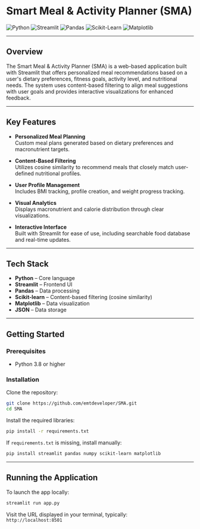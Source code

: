 
# Smart Meal & Activity Planner (SMA)

![Python](https://img.shields.io/badge/Python-3.10%2B-blue)
![Streamlit](https://img.shields.io/badge/Framework-Streamlit-red)
![Pandas](https://img.shields.io/badge/Data-Pandas-blueviolet)
![Scikit-Learn](https://img.shields.io/badge/ML-Scikit--Learn-orange)
![Matplotlib](https://img.shields.io/badge/Visualization-Matplotlib-green)

---

## Overview

The Smart Meal & Activity Planner (SMA) is a web-based application built with Streamlit that offers personalized meal recommendations based on a user's dietary preferences, fitness goals, activity level, and nutritional needs. The system uses content-based filtering to align meal suggestions with user goals and provides interactive visualizations for enhanced feedback.

---

## Key Features

- **Personalized Meal Planning**  
  Custom meal plans generated based on dietary preferences and macronutrient targets.

- **Content-Based Filtering**  
  Utilizes cosine similarity to recommend meals that closely match user-defined nutritional profiles.

- **User Profile Management**  
  Includes BMI tracking, profile creation, and weight progress tracking.

- **Visual Analytics**  
  Displays macronutrient and calorie distribution through clear visualizations.

- **Interactive Interface**  
  Built with Streamlit for ease of use, including searchable food database and real-time updates.

---

## Tech Stack

- **Python** – Core language
- **Streamlit** – Frontend UI
- **Pandas** – Data processing
- **Scikit-learn** – Content-based filtering (cosine similarity)
- **Matplotlib** – Data visualization
- **JSON** – Data storage

---

## Getting Started

### Prerequisites

- Python 3.8 or higher

### Installation

Clone the repository:

```bash
git clone https://github.com/emtdeveloper/SMA.git
cd SMA
```

Install the required libraries:

```bash
pip install -r requirements.txt
```

If `requirements.txt` is missing, install manually:

```bash
pip install streamlit pandas numpy scikit-learn matplotlib
```

---

## Running the Application

To launch the app locally:

```bash
streamlit run app.py
```

Visit the URL displayed in your terminal, typically:  
`http://localhost:8501`
